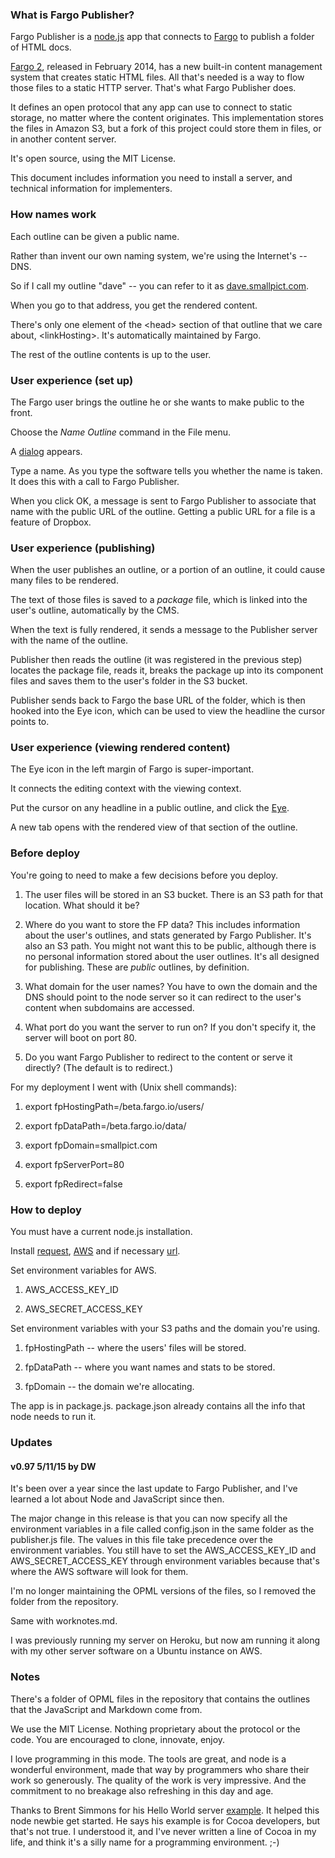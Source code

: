 ### What is Fargo Publisher? 

Fargo Publisher is a <a href="http://nodejs.org/">node.js</a> app that connects to <a href="http://fargo.io/">Fargo</a> to publish a folder of HTML docs.

<a href="http://fargo.io/docs/whatsComingInFargo2.html">Fargo 2</a>, released in February 2014, has a new built-in content management system that creates static HTML files. All that's needed is a way to flow those files to a static HTTP server. That's what Fargo Publisher does. 

It defines an open protocol that any app can use to connect to static storage, no matter where the content originates. This implementation stores the files in Amazon S3, but a fork of this project could store them in files, or in another content server. 

It's open source, using the MIT License. 

This document includes information you need to install a server, and technical information for implementers.

### How names work

Each outline can be given a public name.

Rather than invent our own naming system, we're using the Internet's -- DNS.

So if I call my outline "dave" -- you can refer to it as <a href="http://dave.smallpict.com/">dave.smallpict.com</a>.

When you go to that address, you get the rendered content. 

There's only one element of the &lt;head> section of that outline that we care about, &lt;linkHosting>. It's automatically maintained by Fargo. 

The rest of the outline contents is  up to the user.

### User experience (set up)

The Fargo user brings the outline he or she wants to make public to the front.

Choose the <i>Name Outline</i> command in the File menu.

A <a href="http://static.scripting.com/larryKing/images/2013/05/14/choosePublicName.gif">dialog</a> appears.

Type a name. As you type the software tells you whether the name is taken. It does this with a call to Fargo Publisher.

When you click OK, a message is sent to Fargo Publisher to associate that name with the public URL of the outline. Getting a public URL for a file is a feature of Dropbox.

### User experience (publishing)

When the user publishes an outline, or a portion of an outline, it could cause many files to be rendered. 

The text of those files is saved to a <i>package</i> file, which is linked into the user's outline, automatically by the CMS.

When the text is fully rendered, it sends a message to the Publisher server with the name of the outline.

Publisher then reads the outline (it was registered in the previous step) locates the package file, reads it, breaks the package up into its component files and saves them to the user's folder in the S3 bucket. 

Publisher sends back to Fargo the base URL of the folder, which is then hooked into the Eye icon, which can be used to view the headline the cursor points to.

### User experience (viewing rendered content)

The Eye icon in the left margin of Fargo is super-important.

It connects the editing context with the viewing context.

Put the cursor on any headline in a public outline, and click the <a href="http://static.scripting.com/larryKing/images/2014/01/23/theAllImportantEye.gif">Eye</a>.

A new tab opens with the rendered view of that section of the outline.

### Before deploy

You're going to need to make a few decisions before you deploy. 

1. The user files will be stored in an S3 bucket. There is an S3 path for that location. What should it be?

2. Where do you want to store the FP data? This includes information about the user's outlines, and stats generated by Fargo Publisher. It's also an S3 path. You might not want this to be public, although there is no personal information stored about the user outlines. It's all designed for publishing. These are <i>public</i> outlines, by definition. 

3. What domain for the user names? You have to own the domain and the DNS should point to the node server so it can redirect to the user's content when subdomains are accessed.

4. What port do you want the server to run on? If you don't specify it, the server will boot on port 80.

5. Do you want Fargo Publisher to redirect to the content or serve it directly? (The default is to redirect.)

For my deployment I went with (Unix shell commands):

1. export fpHostingPath=/beta.fargo.io/users/

2. export fpDataPath=/beta.fargo.io/data/

3. export fpDomain=smallpict.com

4. export fpServerPort=80

5. export fpRedirect=false

### How to deploy

You must have a current node.js installation.

Install <a href="https://github.com/mikeal/request">request</a>, <a href="http://aws.amazon.com/sdkfornodejs/">AWS</a> and if necessary <a href="http://nodejs.org/api/url.html">url</a>. 

Set environment variables for AWS.

1. AWS_ACCESS_KEY_ID

2. AWS_SECRET_ACCESS_KEY

Set environment variables with your S3 paths and the domain you're using.

1. fpHostingPath -- where the users' files will be stored.

2. fpDataPath -- where you want names and stats to be stored. 

3. fpDomain -- the domain we're allocating.

The app is in package.js. package.json already contains all the info that node needs to run it.

### Updates

#### v0.97 5/11/15 by DW

It's been over a year since the last update to Fargo Publisher, and I've learned a lot about Node and JavaScript since then.

The major change in this release is that you can now specify all the environment variables in a file called config.json in the same folder as the publisher.js file. The values in this file take precedence over the environment variables. You still have to set the AWS_ACCESS_KEY_ID and AWS_SECRET_ACCESS_KEY through environment variables because that's where the AWS software will look for them.

I'm no longer maintaining the OPML versions of the files, so I removed the folder from the repository.

Same with worknotes.md.

I was previously running my server on Heroku, but now am running it along with my other server software on a Ubuntu instance on AWS.

### Notes

There's a folder of OPML files in the repository that contains the outlines that the JavaScript and Markdown come from.

We use the MIT License. Nothing proprietary about the protocol or the code. You are encouraged to clone, innovate, enjoy.

I love programming in this mode. The tools are great, and node is a wonderful environment, made that way by programmers who share their work so generously. The quality of the work is very impressive. And the commitment to no breakage also refreshing in this day and age. 

Thanks to Brent Simmons for his Hello World server <a href="http://inessential.com/2013/12/09/getting_started_with_node_js_for_cocoa_">example</a>. It helped this node newbie get started. He says his example is for Cocoa developers, but that's not true. I understood it, and I've never written a line of Cocoa in my life, and think it's a silly name for a programming environment. ;-)

